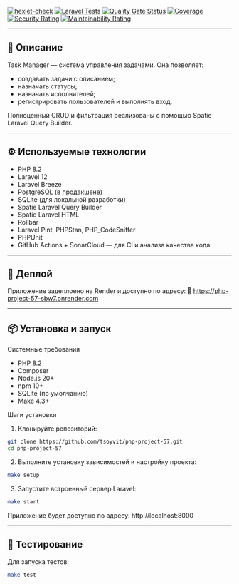 [![hexlet-check](https://github.com/tsoyvit/php-project-57/actions/workflows/hexlet-check.yml/badge.svg)](https://github.com/tsoyvit/php-project-57/actions/workflows/hexlet-check.yml)
[![Laravel Tests](https://github.com/tsoyvit/php-project-57/actions/workflows/tests.yml/badge.svg)](https://github.com/tsoyvit/php-project-57/actions/workflows/tests.yml)
[![Quality Gate Status](https://sonarcloud.io/api/project_badges/measure?project=tsoyvit_php-project-57&metric=alert_status)](https://sonarcloud.io/summary/new_code?id=tsoyvit_php-project-57)
[![Coverage](https://sonarcloud.io/api/project_badges/measure?project=tsoyvit_php-project-57&metric=coverage)](https://sonarcloud.io/summary/new_code?id=tsoyvit_php-project-57)
[![Security Rating](https://sonarcloud.io/api/project_badges/measure?project=tsoyvit_php-project-57&metric=security_rating)](https://sonarcloud.io/summary/new_code?id=tsoyvit_php-project-57)
[![Maintainability Rating](https://sonarcloud.io/api/project_badges/measure?project=tsoyvit_php-project-57&metric=sqale_rating)](https://sonarcloud.io/summary/new_code?id=tsoyvit_php-project-57)



---
## 📌 Описание

Task Manager — система управления задачами. Она позволяет:
  - создавать задачи с описанием;
  - назначать статусы;
  - назначать исполнителей;
  - регистрировать пользователей и выполнять вход. 

Полноценный CRUD и фильтрация реализованы с помощью Spatie Laravel Query Builder.

---
## ⚙️ Используемые технологии
  - PHP 8.2
  - Laravel 12
  - Laravel Breeze
  - PostgreSQL (в продакшене)
  - SQLite (для локальной разработки)
  - Spatie Laravel Query Builder
  - Spatie Laravel HTML
  - Rollbar
  - Laravel Pint, PHPStan, PHP_CodeSniffer
  - PHPUnit
  - GitHub Actions + SonarCloud — для CI и анализа качества кода

---
## 🚀 Деплой

Приложение задеплоено на Render и доступно по адресу:
🔗 https://php-project-57-sbw7.onrender.com

---
## 📦 Установка и запуск

Системные требования
  - PHP 8.2
  - Composer
  - Node.js 20+
  - npm 10+
  - SQLite (по умолчанию)
  - Make 4.3+

Шаги установки
1. Клонируйте репозиторий:
```bash
git clone https://github.com/tsoyvit/php-project-57.git
cd php-project-57
```
2. Выполните установку зависимостей и настройку проекта:
```bash
make setup
```
3. Запустите встроенный сервер Laravel:
```bash
make start
```
Приложение будет доступно по адресу:
http://localhost:8000

---
## 🧪 Тестирование
Для запуска тестов:

```bash
make test
```
